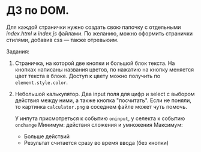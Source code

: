 ﻿# ДЗ по DOM.

Для каждой странички нужно создать свою папочку с отдельными *index.html* и *index.js* файлами.
По желанию, можно оформить странички стилями, добавив css — также отревьюим.

Задания:

1. Страничка, на которой две кнопки и большой блок текста. На кнопках написаны названия цветов, по нажатию на кнопку меняется цвет текста в блоке.
Доступ к цвету можно получить по `element.style.color`.

2. Небольшой калькулятор. 
    Два input поля для цифр и select с выбором действия между ними, а также кнопка "посчитать". Если не поняли, то картинка `сalculator.png` в соседнем файле может чуть помочь. 

    У инпута присмотреться к событию `oninput`, у селекта к событию `onchange` 
    Минимум: действия сложения и умножения
    Максимум:
    - Больше действий
    - Результат считается сразу во время ввода (без кнопки)